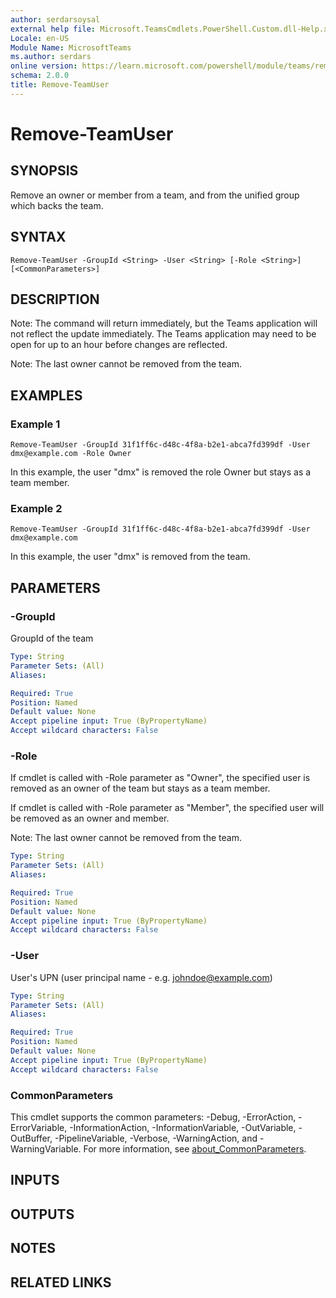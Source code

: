 ```yaml
---
author: serdarsoysal
external help file: Microsoft.TeamsCmdlets.PowerShell.Custom.dll-Help.xml
Locale: en-US
Module Name: MicrosoftTeams
ms.author: serdars
online version: https://learn.microsoft.com/powershell/module/teams/remove-teamuser
schema: 2.0.0
title: Remove-TeamUser
---
```


# Remove-TeamUser

## SYNOPSIS
Remove an owner or member from a team, and from the unified group which backs the team.

## SYNTAX

```
Remove-TeamUser -GroupId <String> -User <String> [-Role <String>] [<CommonParameters>]
```

## DESCRIPTION
Note: The command will return immediately, but the Teams application will not reflect the update immediately.
The Teams application may need to be open for up to an hour before changes are reflected.

Note: The last owner cannot be removed from the team.


## EXAMPLES

### Example 1
```
Remove-TeamUser -GroupId 31f1ff6c-d48c-4f8a-b2e1-abca7fd399df -User dmx@example.com -Role Owner
```
In this example, the user "dmx" is removed the role Owner but stays as a team member.

### Example 2
```
Remove-TeamUser -GroupId 31f1ff6c-d48c-4f8a-b2e1-abca7fd399df -User dmx@example.com
```
In this example, the user "dmx" is removed from the team.

## PARAMETERS

### -GroupId
GroupId of the team

```yaml
Type: String
Parameter Sets: (All)
Aliases:

Required: True
Position: Named
Default value: None
Accept pipeline input: True (ByPropertyName)
Accept wildcard characters: False
```

### -Role
If cmdlet is called with -Role parameter as "Owner", the specified user is removed as an owner of the team but stays as a team member.

If cmdlet is called with -Role parameter as "Member", the specified user will be removed as an owner and member.

Note: The last owner cannot be removed from the team.

```yaml
Type: String
Parameter Sets: (All)
Aliases:

Required: True
Position: Named
Default value: None
Accept pipeline input: True (ByPropertyName)
Accept wildcard characters: False
```

### -User
User's UPN (user principal name - e.g.
johndoe@example.com)

```yaml
Type: String
Parameter Sets: (All)
Aliases:

Required: True
Position: Named
Default value: None
Accept pipeline input: True (ByPropertyName)
Accept wildcard characters: False
```

### CommonParameters
This cmdlet supports the common parameters: -Debug, -ErrorAction, -ErrorVariable, -InformationAction, -InformationVariable, -OutVariable, -OutBuffer, -PipelineVariable, -Verbose, -WarningAction, and -WarningVariable. For more information, see [about_CommonParameters](https://go.microsoft.com/fwlink/?LinkID=113216).

## INPUTS

## OUTPUTS

## NOTES

## RELATED LINKS
